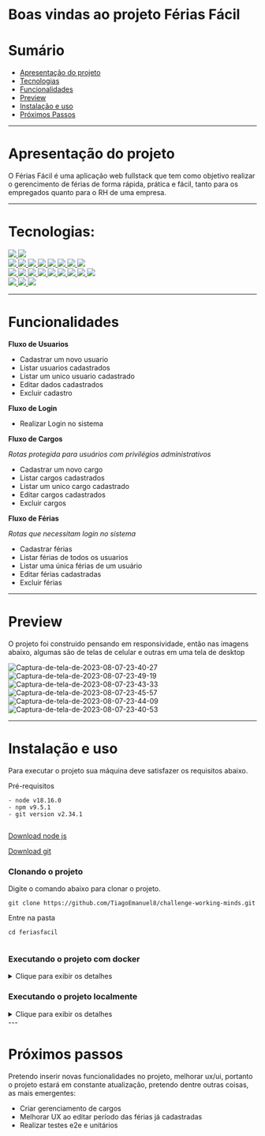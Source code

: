 

# Boas vindas ao projeto Férias Fácil

# Sumário

- [Apresentação do projeto](#apresentação-do-projeto)
- [Tecnologias](#tecnologias)
- [Funcionalidades](#funcionalidades)
- [Preview](#preview)
- [Instalação e uso](#instalação-e-uso)
- [Próximos Passos](#próximos-passos)

---

#  Apresentação do projeto
O Férias Fácil é uma aplicação web fullstack que tem como objetivo realizar o gerencimento de férias de forma rápida, prática e fácil, tanto para os empregados quanto para o RH de uma empresa.

---

# Tecnologias:
<div>
  <a href="https://www.typescriptlang.org/">
    <img src="https://img.shields.io/badge/typescript-339933?style=for-the-badge&logo=typescript&color=gray" />
  </a>
  <a href="https://javascript.info/">
    <img src="https://img.shields.io/badge/javascript-339933?style=for-the-badge&logo=javascript&color=gray" />
  </a>
  </div>
  <div>
  <a href="https://pt-br.legacy.reactjs.org/">
  <img src="https://img.shields.io/badge/reactjs-339933?style=for-the-badge&logo=react&color=gray" />
  </a>
  <a href="https://nextjs.org/">
    <img src="https://img.shields.io/badge/next-339933?style=for-the-badge&logo=next.js&color=gray" /> 
  </a>
  <a href="https://chakra-ui.com/">
    <img src="https://img.shields.io/badge/chackra-ui-339933?style=for-the-badge&logo=chackra-ui&color=gray" />
  </a>
   <a href="https://axios-http.com/ptbr/docs/intro">
    <img src="https://img.shields.io/badge/axios-339933?style=for-the-badge&logo=axios&color=gray" />
  </a>
   <a href="https://www.npmjs.com/package/yup">
    <img src="https://img.shields.io/badge/yup-339933?style=for-the-badge&logo=yup&color=gray" />
  </a>
    <a href="https://developer.mozilla.org/pt-BR/docs/Web/HTML">
    <img src="https://img.shields.io/badge/html5-339933?style=for-the-badge&logo=html5&color=gray" />
  </a>
    <a href="https://developer.mozilla.org/pt-BR/docs/Web/CSS">
    <img src="https://img.shields.io/badge/css3-339933?style=for-the-badge&logo=css3&color=gray" />
  </a>
      <a href="https://www.cypress.io/">
    <img src="https://img.shields.io/badge/cypress-339933?style=for-the-badge&logo=cypress&color=gray" />
  </a>
   </div>
  <a href="https://docs.npmjs.com/">
  <img src="https://img.shields.io/badge/Node.js-339933?style=for-the-badge&logo=nodedotjs&color=gray" />
  </a>
  <a href="https://nestjs.com/">
    <img src="https://img.shields.io/badge/nest-339933?style=for-the-badge&logo=nestjs&color=gray" /> 
  </a>
  <a href="https://www.prisma.io/">
    <img src="https://img.shields.io/badge/prisma-339933?style=for-the-badge&logo=prisma&color=gray" />
  </a>
    <a href="https://www.mysql.com/">
    <img src="https://img.shields.io/badge/mysql-339933?style=for-the-badge&logo=mysql&color=gray" />
  </a>
  <a href="https://swagger.io/">
    <img src=" https://img.shields.io/badge/swagger-339933?style=for-the-badge&logo=swagger&color=gray" />
  </a>
  <a href="https://eslint.org/">
    <img src="https://img.shields.io/badge/eslint-339933?style=for-the-badge&logo=eslint&color=gray" />
  </a>
  <a href="https://jestjs.io/pt-BR/">
    <img src=" https://img.shields.io/badge/jest-339933?style=for-the-badge&logo=jest&color=gray "/>
  </a>
  <a href="https://www.npmjs.com/package/dotenv">
    <img src="https://img.shields.io/badge/dotenv-339933?style=for-the-badge&logo=dotenv&color=gray"/>
  </a>
   <a href="https://prettier.io/">
    <img src="https://img.shields.io/badge/prettier-339933?style=for-the-badge&logo=prettier&color=gray" />
    </a>
  </div>
  <div>
   <a href="https://git-scm.com/">
    <img src="https://img.shields.io/badge/git-339933?style=for-the-badge&logo=git&color=gray" />
  </a>
   <a href="https://www.docker.com/">
    <img src="https://img.shields.io/badge/docker-339933?style=for-the-badge&logo=docker&color=gray" />
    </a>
    <a href="https://vercel.com/">
    <img src="https://img.shields.io/badge/vercel-339933?style=for-the-badge&logo=vercel&color=gray" />
    </a>
</div>

---

# Funcionalidades

**Fluxo de Usuarios**
- Cadastrar um novo usuario
- Listar usuarios cadastrados
- Listar um unico usuario cadastrado
- Editar dados cadastrados
- Excluir cadastro

**Fluxo de Login**
- Realizar Login no sistema

**Fluxo de Cargos**

*Rotas protegida para usuários com privilégios administrativos*

- Cadastrar um novo cargo
- Listar cargos cadastrados
- Listar um unico cargo cadastrado
- Editar cargos cadastrados
- Excluir cargos

**Fluxo de Férias**

*Rotas que necessitam login no sistema*

- Cadastrar férias
- Listar férias de todos os usuarios
- Listar uma única férias de um usuário
- Editar férias cadastradas
- Excluir férias

---

# Preview

O projeto foi construido pensando em responsividade, então nas imagens abaixo, algumas são de telas de celular e outras em uma tela de desktop

![Captura-de-tela-de-2023-08-07-23-40-27](https://github.com/TiagoEmanuel8/challenge-working-minds/assets/72472530/ecfcdaa4-63c8-40b7-8766-95f59aa8183e)
![Captura-de-tela-de-2023-08-07-23-49-19](https://github.com/TiagoEmanuel8/challenge-working-minds/assets/72472530/e9c992db-4499-4827-b091-0147ce0e3f0e)
![Captura-de-tela-de-2023-08-07-23-43-33](https://github.com/TiagoEmanuel8/challenge-working-minds/assets/72472530/b90020d7-3a3a-4acd-8a05-7ff82c0937fb)
![Captura-de-tela-de-2023-08-07-23-45-57](https://github.com/TiagoEmanuel8/challenge-working-minds/assets/72472530/22fca54c-89c0-471c-9234-bd85364f558a)
![Captura-de-tela-de-2023-08-07-23-44-09](https://github.com/TiagoEmanuel8/challenge-working-minds/assets/72472530/266ef2c7-27f2-4ae2-a655-87c3ab692fdc)
![Captura-de-tela-de-2023-08-07-23-40-53](https://github.com/TiagoEmanuel8/challenge-working-minds/assets/72472530/6958dd4e-0c1d-4ccb-a2e0-5488515a14a0)

---

# Instalação e uso

Para executar o projeto sua máquina deve satisfazer os requisitos abaixo.  
  
Pré-requisitos  
  
```  
- node v18.16.0  
- npm v9.5.1  
- git version v2.34.1  
  
```  
  
[Download node js](https://nodejs.org/en/)  
  
[Download git](https://git-scm.com/book/en/v2/Getting-Started-Installing-Git)  
  
### Clonando o projeto  
  
Digite o comando abaixo para clonar o projeto.  
  
```  
git clone https://github.com/TiagoEmanuel8/challenge-working-minds.git
```  
  
Entre na pasta  
  
```  
cd feriasfacil
  
```  
### Executando o projeto com **docker**

<details>

<summary>Clique para exibir os detalhes</summary>


### Execute o comando abaixo para iniciar o docker  
  
```  
docker-compose up -d && docker exec -it feriasfacil bash
```  
### Abra 2 terminais dentro do projeto
 no 1º terminal acesse
```  
cd backend
```  
e instale as dependências com o comando
```  
npm install
```  

 no 2º terminal acesse
```  
cd frontend
```  
e instale as dependências com o comando
```  
npm install
```  
### Execute o projeto  
  em ambos os terminais digite
```  
npm start  
```  

### Caso queira parar a execução do docker use o comando
  
```  
docker-compose down --rmi local --volumes --remove-orphans
```  

*Obs: apesar do docker ter abordagens mais simples onde com um comando é possível criar tudo, mas meu objetivo inicial era popular o banco de dados sem a necessidade de testar todas as rotas e para isso deveria usar as seeders do sequelize, então a melhor solução que encontrei foi essa.*

</details>

### Executando o projeto **localmente**

<details>

<summary>Clique para exibir os detalhes</summary>

### Substitua as variáveis de ambiente  
  
 em backend:
```  
DATABASE_URL="mysql://'usuario do mysql':'senha do mysql'@localhost:'número da porta'/'nome banco de dados'"

PORT=`número da porta`

JWT_KEY=`uma senha` 
```  
e em frontend:
```  
NEXT_PUBLIC_API_URL='http://localhost:`número definido na variável PORT, que está acima`' 
```  
  
  
### Instale as dependências

### Abra 2 terminais e em cada um dele entre nas pastas  
  
```  
cd backend
  
```  
e
```  
cd frontend
  
```

  Ainda com os 2 terminais abertos execute o comando abaixo em ambos:

```  
npm install  
```

### Crie tabelas e migrations com o comando  
```  
npx prisma migrate deploy
```

### Execute o projeto  
  
em backend use
```  
npm run start:dev  
```  
e em frontend use
``` 
npm run dev  
```
</details>
---

# Próximos passos

Pretendo inserir novas funcionalidades no projeto, melhorar ux/ui, portanto o projeto estará em constante atualização, pretendo dentre outras coisas, as mais emergentes:

 - Criar gerenciamento de cargos
 - Melhorar UX ao editar período das férias já cadastradas
 - Realizar testes e2e e unitários
